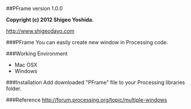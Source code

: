 ##PFrame 
version 1.0.0

**Copyright (c) 2012 Shigeo Yoshida.**

http://www.shigeodayo.com

###PFrame
You can easily create new window in Processing code.


###Working Environment
* Mac OSX
* Windows


###Installation
Add downloaded "PFrame" file to your Processing libraries folder.


###Reference
http://forum.processing.org/topic/multiple-windows